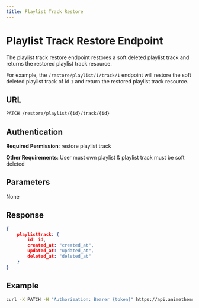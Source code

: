 ```yaml
---
title: Playlist Track Restore
---
```


# Playlist Track Restore Endpoint

The playlist track restore endpoint restores a soft deleted playlist track and returns the restored playlist track resource.

For example, the `/restore/playlist/1/track/1` endpoint will restore the soft deleted playlist track of id `1` and return the restored playlist track resource.

## URL

```sh
PATCH /restore/playlist/{id}/track/{id}
```

## Authentication

**Required Permission**: restore playlist track

**Other Requirements**: User must own playlist & playlist track must be soft deleted

## Parameters

None

## Response

```json
{
    playlisttrack: {
        id: id,
        created_at: "created_at",
        updated_at: "updated_at",
        deleted_at: "deleted_at"
    }
}
```

## Example

```bash
curl -X PATCH -H "Authorization: Bearer {token}" https://api.animethemes.moe/restore/playlist/1/track/1
```
